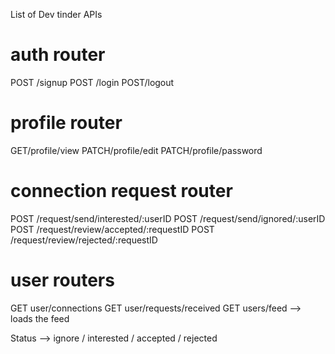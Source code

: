 List of Dev tinder APIs

# auth router

POST /signup
POST /login
POST/logout


# profile router

GET/profile/view
PATCH/profile/edit
PATCH/profile/password


# connection request router
POST  /request/send/interested/:userID
POST  /request/send/ignored/:userID
POST /request/review/accepted/:requestID
POST /request/review/rejected/:requestID


# user routers
GET user/connections
GET user/requests/received
GET users/feed --> loads the feed 


Status --> ignore / interested / accepted / rejected



 







